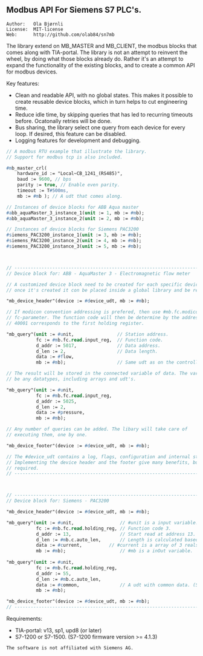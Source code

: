 Modbus API For Siemens S7 PLC's.
---------------------------------------------

```
Author:   Ola Bjørnli
License:  MIT-license
Web:      http://github.com/olab84/sn7mb
```

The library extend on MB_MASTER and MB_CLIENT, the modbus blocks that comes along with TIA-portal. The library is not an attempt to reinvent the wheel, by doing what those blocks already do. Rather it's an attempt to expand the functionality of the existing blocks, and to create a common API for modbus devices.

Key features:
 - Clean and readable API, with no global states. This makes it possible to create reusable device blocks, which in turn helps to cut engineering time.
 - Reduce idle time, by skipping queries that has led to recurring timeouts before. Ocatonally retries will be done.
 - Bus sharing, the library select one query from each device for every loop. If desired, this feature can be disabled.
 - Logging features for development and debugging.
 

```pascal
// A modbus RTU example that illustrate the library. 
// Support for modbus tcp is also included.

#mb_master_crl(
    hardware_id := "Local~CB_1241_(RS485)", 
    baud := 9600, // bps
    parity := true, // Enable even parity.
    timeout := T#500ms,       
    mb := #mb ); // A udt that comes along.

// Instances of device blocks for ABB Aqua master 
#abb_aquaMaster_3_instance_1(unit := 1, mb := #mb);
#abb_aquaMaster_3_instance_2(unit := 2, mb := #mb);

// Instances of device blocks for Siemens PAC3200 
#siemens_PAC3200_instance_1(unit := 3, mb := #mb);
#siemens_PAC3200_instance_2(unit := 4, mb := #mb);
#siemens_PAC3200_instance_3(unit := 5, mb := #mb);



// -----------------------------------------------------------------------
// Device block for: ABB - AquaMaster 3 - Electromagnetic flow meter

// A customized device block need to be created for each specific device, 
// once it's created it con be placed inside a global library and be reused.

"mb_device_header"(device := #device_udt, mb := #mb);

// If modicon convention addressing is prefered, then use #mb.fc.modicon.read for the 
// fc-parameter. The function code will then be determine by the address range eg. 
// 40001 corresponds to the first holding register.

"mb_query"(unit := #unit,                // Station address.
           fc := #mb.fc.read.input_reg,  // Function code.
           d_addr := 5017,               // Data address.
           d_len := 2,                   // Data length.
           data := #flow,                
           mb := #mb);                   // Same udt as on the controller.

// The result will be stored in the connected variable of data. The variable can 
// be any datatypes, including arrays and udt's. 

"mb_query"(unit := #unit,
           fc := #mb.fc.read.input_reg,  
           d_addr := 5025,
           d_len := 2,
           data := #pressure,       	   		   
           mb := #mb);              

// Any number of queries can be added. The libary will take care of 
// executing them, one by one.

"mb_device_footer"(device := #device_udt, mb := #mb);

// The #device_udt contains a log, flags, configuration and internal states.
// Implementing the device header and the footer give many benefits, but isn't
// required.
// -----------------------------------------------------------------------



// -----------------------------------------------------------------------
// Device block for: Siemens - PAC3200

"mb_device_header"(device := #device_udt, mb := #mb);

"mb_query"(unit := #unit,                 // #unit is a input variable.
           fc := #mb.fc.read.holding_reg, // Function code 3.
           d_addr := 13,                  // Start read at address 13.
           d_len := #mb.c.auto_len,       // Length is calculated based on the size (words) of "data".
           data := #current,		  // #current is a array of 3 reals. (See data sheet of device)
           mb := #mb);                    // #mb is a inOut variable.
                                          
"mb_query"(unit := #unit,                 
           fc := #mb.fc.read.holding_reg, 
           d_addr := 55,                  
           d_len := #mb.c.auto_len,       
           data := #common,               // A udt with common data. (See data sheet of device)
           mb := #mb);

"mb_device_footer"(device := #device_udt, mb := #mb);
// -----------------------------------------------------------------------
```
   
Requirements:
 - TIA-portal: v13, sp1, upd8 (or later)
 - S7-1200 or S7-1500. (S7-1200 firmware version >= 4.1.3)

```
The software is not affiliated with Siemens AG.
```  
